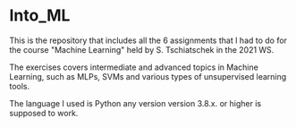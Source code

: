 # Into_ML

This is the repository that includes all the 6 assignments that I had to do for the course "Machine Learning" held by S. Tschiatschek in the 2021 WS.

The exercises covers intermediate and advanced topics in Machine Learning, such as MLPs, SVMs and various types of unsupervised learning tools.

The language I used is Python any version version 3.8.x. or higher is supposed to work.



